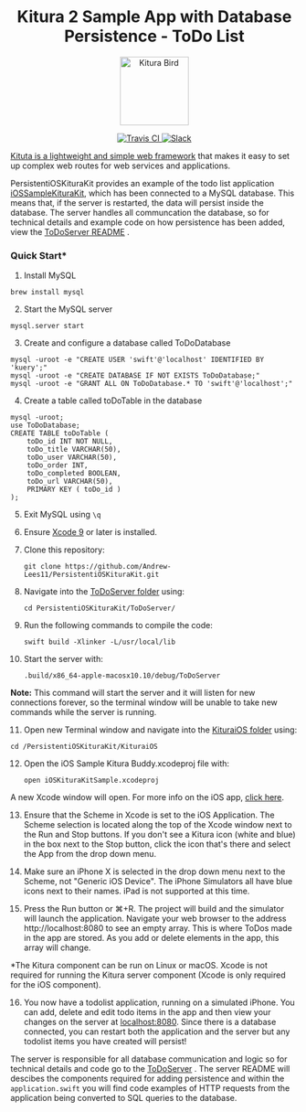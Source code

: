 <h1 align="center"> Kitura 2 Sample App with Database Persistence - ToDo List </h1>

<p align="center">
<img src="https://www.ibm.com/cloud-computing/bluemix/sites/default/files/assets/page/catalog-swift.svg" width="120" alt="Kitura Bird">
</p>

<p align="center">
<a href="https://travis-ci.org/IBM-Swift/iOSSampleKituraKit">
    <img src="https://travis-ci.org/IBM-Swift/iOSSampleKituraKit.svg?branch=master" alt="Travis CI">
</a>
<a href= "http://swift-at-ibm-slack.mybluemix.net/"> 
    <img src="http://swift-at-ibm-slack.mybluemix.net/badge.svg"  alt="Slack"> 
</a>
</p>


[Kituta is a lightweight and simple web framework](http://kitura.io) that makes it easy to set up complex web routes for web services and applications. 

PersistentiOSKituraKit provides an example of the todo list application [iOSSampleKituraKit](https://github.com/IBM-Swift/iOSSampleKituraKit), which has been connected to a MySQL database. This means that, if the server is restarted, the data will persist inside the database. The server handles all communcation the database, so for technical details and example code on how  persistence has been added, view the [ToDoServer README](https://github.com/Andrew-Lees11/PersistentiOSKituraKit/tree/master/ToDoServer) .

### Quick Start*
1. Install MySQL

`brew install mysql`

2. Start the MySQL server

`mysql.server start`

3. Create and configure a database called ToDoDatabase

```
mysql -uroot -e "CREATE USER 'swift'@'localhost' IDENTIFIED BY 'kuery';"
mysql -uroot -e "CREATE DATABASE IF NOT EXISTS ToDoDatabase;"
mysql -uroot -e "GRANT ALL ON ToDoDatabase.* TO 'swift'@'localhost';"
```
4. Create a table called toDoTable in the database

```
mysql -uroot;
use ToDoDatabase;
CREATE TABLE toDoTable (
    toDo_id INT NOT NULL,
    toDo_title VARCHAR(50),
    toDo_user VARCHAR(50),
    toDo_order INT,
    toDo_completed BOOLEAN,
    toDo_url VARCHAR(50),
    PRIMARY KEY ( toDo_id )
);
```

5. Exit MySQL using `\q`

6. Ensure [Xcode 9](https://itunes.apple.com/gb/app/xcode/id497799835) or later is installed.

7. Clone this repository:

    `git clone https://github.com/Andrew-Lees11/PersistentiOSKituraKit.git
`

8. Navigate into the [ToDoServer folder](https://github.com/Andrew-Lees11/PersistentiOSKituraKit/tree/master/ToDoServer) using:

    `cd PersistentiOSKituraKit/ToDoServer/`

9. Run the following commands to compile the code:

    `swift build -Xlinker -L/usr/local/lib`

10. Start the server with:

    `.build/x86_64-apple-macosx10.10/debug/ToDoServer`

**Note:** This command will start the server and it will listen for new connections forever, so the terminal window will be unable to take new commands while the server is running.

11. Open new Terminal window and navigate into the [KituraiOS folder](https://github.com/Andrew-Lees11/PersistentiOSKituraKit/tree/master/KituraiOS) using:

   `cd /PersistentiOSKituraKit/KituraiOS`

12. Open the iOS Sample Kitura Buddy.xcodeproj file with:

    `open iOSKituraKitSample.xcodeproj`

A new Xcode window will open. For more info on the iOS app, [click here](https://github.com/Andrew-Lees11/PersistentiOSKituraKit/tree/master/KituraiOS).

13. Ensure that the Scheme in Xcode is set to the iOS Application. The Scheme selection is located along the top of the Xcode window next to the Run and Stop buttons. If you don't see a Kitura icon (white and blue) in the box next to the Stop button, click the icon that's there and select the App from the drop down menu.

14. Make sure an iPhone X is selected in the drop down menu next to the Scheme, not "Generic iOS Device". The iPhone Simulators all have blue icons next to their names. iPad is not supported at this time.

15. Press the Run button or ⌘+R. The project will build and the simulator will launch the application. Navigate your web browser to the address http://localhost:8080 to see an empty array. This is where ToDos made in the app are stored. As you add or delete elements in the app, this array will change.

*The Kitura component can be run on Linux or macOS. Xcode is not required for running the Kitura server component (Xcode is only required for the iOS component).

16. You now have a todolist application, running on a simulated iPhone. You can add, delete and edit todo items in the app and then view your changes on the server at [localhost:8080](http://localhost:8080/). Since there is a database connected, you can restart both the application and the server but any todolist items you have created will persist!

The server is responsible for all database communication and logic so for technical details and code go to the [ToDoServer](https://github.com/Andrew-Lees11/PersistentiOSKituraKit/tree/master/ToDoServer) . The server README will descibes the components required for adding persistence and within the `application.swift` you will find code examples of HTTP requests from the application being converted to SQL queries to the database.
